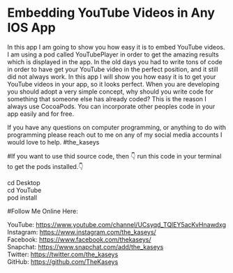 # Embedding YouTube Videos in Any IOS App

In this app I am going to show you how easy it is to embed YouTube videos. I am using a pod called YouTubePlayer in order to get the amazing results which is displayed in the app. In the old days you had to write tons of code in order to have get your YouTube video in the perfect position, and it still did not always work. In this app I will show you how easy it is to get your YouTube videos in your app, so it looks perfect. When you are developing you should adopt a very simple concept, why should you write code for something that someone else has already coded? This is the reason I always use CocoaPods. You can incorporate other peoples code in your app easily and for free.

If you have any questions on computer programming, or anything to do with programming please reach out to me on any of my social media accounts I would love to help. #the_kaseys



#If you want to use thid source code, then 👇 run this code in your terminal to get the pods installed.👇

cd Desktop<br />
cd YouTube<br />
pod install<br />


#Follow Me Online Here:

YouTube: https://www.youtube.com/channel/UCsyqd_TQlEY5acKvHnawdxg<br />
Instagram: https://www.instagram.com/the_kaseys/<br />
Facebook: https://www.facebook.com/thekaseys/<br />
Snapchat: https://www.snapchat.com/add/the_kaseys<br />
Twitter: https://twitter.com/the_kaseys<br />
GitHub: https://github.com/TheKaseys<br />

